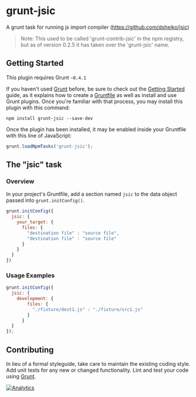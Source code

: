 # grunt-jsic

A grunt task for running js import compiler (https://github.com/dsheiko/jsic)

> Note: This used to be called 'grunt-contrib-jsic' in the npm registry, but as of version 0.2.5 it has taken over the 'grunt-jsic' name.


## Getting Started
This plugin requires Grunt `~0.4.1`

If you haven't used [Grunt](http://gruntjs.com/) before, be sure to check out the [Getting Started](http://gruntjs.com/getting-started) guide, as it explains how to create a [Gruntfile](http://gruntjs.com/sample-gruntfile) as well as install and use Grunt plugins. Once you're familiar with that process, you may install this plugin with this command:

```shell
npm install grunt-jsic --save-dev
```

Once the plugin has been installed, it may be enabled inside your Gruntfile with this line of JavaScript:

```js
grunt.loadNpmTasks('grunt-jsic');
```

## The "jsic" task

### Overview
In your project's Gruntfile, add a section named `jsic` to the data object passed into `grunt.initConfig()`.

```js
grunt.initConfig({
  jsic: {
    your_target: {
      files: {
        "destination file" : "source file",
        "destination file" : "source file"
      }
    }
  }
})
```


### Usage Examples

```js
grunt.initConfig({
  jsic: {
    development: {
        files: {
          "./fixture/dest1.js" : "./fixture/src1.js"
        }
      }
  }
});
```

## Contributing
In lieu of a formal styleguide, take care to maintain the existing coding style. Add unit tests for any new or changed functionality. Lint and test your code using [Grunt](http://gruntjs.com/).

[![Analytics](https://ga-beacon.appspot.com/UA-1150677-13/dsheiko/grunt-jsic)](http://githalytics.com/dsheiko/grunt-jsic)